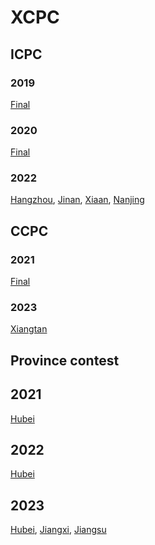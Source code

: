 # XCPC

## ICPC

### 2019

[Final](https://github.com/LucianXu/XCPC/tree/main/ICPC/2019/Final)

### 2020

[Final](https://github.com/LucianXu/XCPC/tree/main/ICPC/2020/Final)

### 2022

[Hangzhou](https://github.com/LucianXu/XCPC/tree/main/ICPC/2022/Hangzhou), 
[Jinan](https://github.com/LucianXu/XCPC/tree/main/ICPC/2022/Jinan),
[Xiaan](https://github.com/LucianXu/XCPC/tree/main/ICPC/2022/Xiaan),
[Nanjing](https://github.com/LucianXu/XCPC/blob/main/ICPC/2022/Nanjing)

## CCPC

### 2021

[Final](https://github.com/LucianXu/XCPC/tree/main/CCPC/2021/Final)

### 2023

[Xiangtan](https://github.com/LucianXu/XCPC/tree/main/CCPC/2023/Xiangtan)

## Province contest

## 2021

[Hubei](https://github.com/LucianXu/XCPC/tree/main/ProvinceContest/2021/Hubei)

## 2022

[Hubei](https://github.com/LucianXu/XCPC/tree/main/ProvinceContest/2022/Hubei)

## 2023

[Hubei](https://github.com/LucianXu/XCPC/tree/main/ProvinceContest/2023/Hubei),
[Jiangxi](https://github.com/LucianXu/XCPC/tree/main/ProvinceContest/2023/Jiangxi),
[Jiangsu](https://github.com/LucianXu/XCPC/tree/main/ProvinceContest/2023/Jiangsu)
